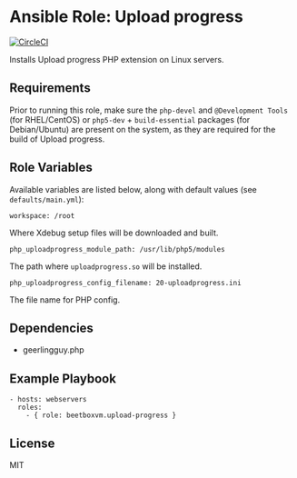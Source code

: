# Ansible Role: Upload progress

[![CircleCI](https://circleci.com/gh/beetboxvm/ansible-role-beetbox-upload-progress.svg?style=svg)](https://circleci.com/gh/beetboxvm/ansible-role-beetbox-upload-progress)

Installs Upload progress PHP extension on Linux servers.

## Requirements

Prior to running this role, make sure the `php-devel` and `@Development Tools` (for RHEL/CentOS) or `php5-dev` + `build-essential` packages (for Debian/Ubuntu) are present on the system, as they are required for the build of Upload progress.

## Role Variables

Available variables are listed below, along with default values (see `defaults/main.yml`):

    workspace: /root

Where Xdebug setup files will be downloaded and built.

    php_uploadprogress_module_path: /usr/lib/php5/modules
    
The path where `uploadprogress.so` will be installed.
    
    php_uploadprogress_config_filename: 20-uploadprogress.ini
    
The file name for PHP config.

## Dependencies

  - geerlingguy.php

## Example Playbook

    - hosts: webservers
      roles:
        - { role: beetboxvm.upload-progress }

## License

MIT
